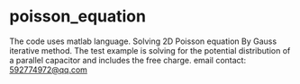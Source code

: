 # poisson_equation
The code uses matlab language.
Solving 2D Poisson equation By Gauss iterative method.
The test example is solving for the potential distribution of a parallel capacitor and includes the free charge.
email contact: 592774972@qq.com
